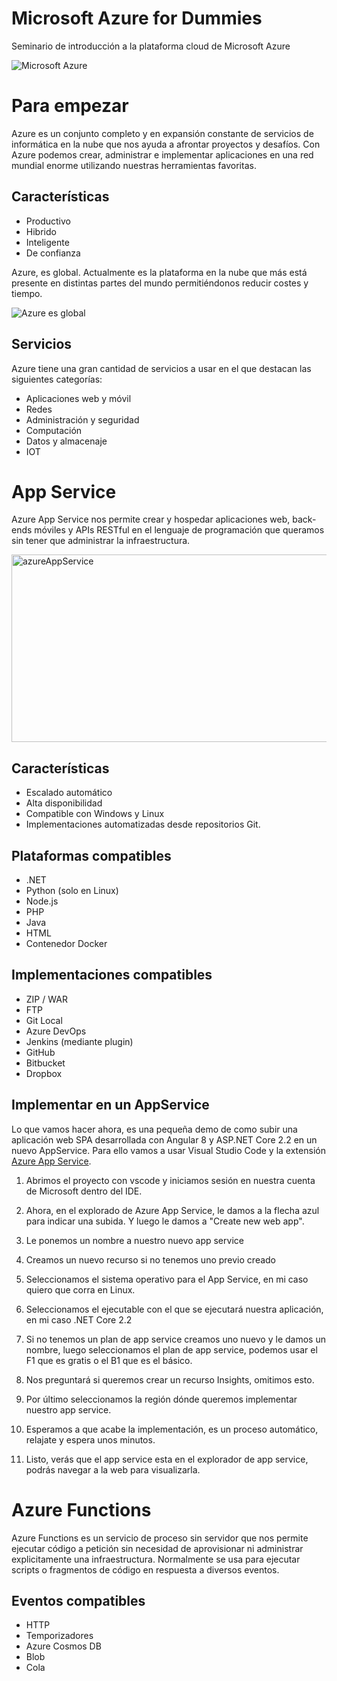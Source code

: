 # Microsoft Azure for Dummies
Seminario de introducción a la plataforma cloud de Microsoft Azure

![Microsoft Azure](https://ktconnections.com/images/easyblog_articles/658/microsoft-azure-500x500.png)

# Para empezar
Azure es un conjunto completo y en expansión constante de servicios de informática en la nube que nos ayuda a afrontar proyectos y desafíos. Con Azure podemos crear, administrar e implementar aplicaciones en una red mundial enorme utilizando nuestras herramientas favoritas.

## Características
- Productivo
- Hibrido
- Inteligente
- De confianza

Azure, es global. Actualmente es la plataforma en la nube que más está presente en distintas partes del mundo permitiéndonos reducir costes y tiempo.

![Azure es global](https://www.thomasmaurer.ch/wp-content/uploads/2019/08/Microsoft-Azure-Regions-Map-with-Swiss-Azure-Regions-Switzerland.jpg)

## Servicios
Azure tiene una gran cantidad de servicios a usar en el que destacan las siguientes categorías:

- Aplicaciones web y móvil
- Redes
- Administración y seguridad
- Computación
- Datos y almacenaje
- IOT


# App Service
Azure App Service nos permite crear y hospedar aplicaciones web, back-ends móviles y APIs RESTful en el lenguaje de programación que queramos sin tener que administrar la infraestructura.

<img src="https://slideplayer.com/slide/12341982/73/images/2/Azure+App+Service+Family.jpg" alt="azureAppService" width="530" height="300"></img>

## Características
- Escalado automático
- Alta disponibilidad
- Compatible con Windows y Linux
- Implementaciones automatizadas desde repositorios Git.

## Plataformas compatibles
- .NET
- Python (solo en Linux)
- Node.js
- PHP
- Java
- HTML
- Contenedor Docker

## Implementaciones compatibles
- ZIP / WAR
- FTP
- Git Local
- Azure DevOps
- Jenkins (mediante plugin)
- GitHub
- Bitbucket
- Dropbox

## Implementar en un AppService
Lo que vamos hacer ahora, es una pequeña demo de como subir una aplicación web SPA desarrollada con Angular 8 y ASP.NET Core 2.2 en un nuevo AppService. Para ello vamos a usar Visual Studio Code y la extensión [Azure App Service](vscode:extension/ms-azuretools.vscode-azureappservice).

1. Abrimos el proyecto con vscode y iniciamos sesión en nuestra cuenta de Microsoft dentro del IDE.

<!-- ![Inicio de sesión](https://i.ibb.co/h9zLx0g/1.png)
![Reedirección al navegador](https://i.ibb.co/J5P6QdM/2.png) -->

2. Ahora, en el explorado de Azure App Service, le damos a la flecha azul para indicar una subida. Y luego le damos a "Create new web app".

<!-- ![Upload](https://i.ibb.co/1Xk5dwC/4.png)
![Crear nuevo app service](https://i.ibb.co/rQwmk1b/3-5.png) -->

3. Le ponemos un nombre a nuestro nuevo app service

<!-- ![App service name](https://i.ibb.co/z7cSKYR/5.png) -->

4. Creamos un nuevo recurso si no tenemos uno previo creado

<!-- ![Group resource](https://i.ibb.co/c6trq4X/6.png) -->

5. Seleccionamos el sistema operativo para el App Service, en mi caso quiero que corra en Linux.

<!-- ![Seleccion sistema operativo](https://i.ibb.co/w0YLhPY/7.png) -->

6. Seleccionamos el ejecutable con el que se ejecutará nuestra aplicación, en mi caso .NET Core 2.2

<!-- ![Escoger runtime](https://i.ibb.co/cvJJRSf/8.png) -->

7. Si no tenemos un plan de app service creamos uno nuevo y le damos un nombre, luego seleccionamos el plan de app service, podemos usar el F1 que es gratis o el B1 que es el básico.

<!-- ![Crear plan servicio](https://i.ibb.co/nP9DFg5/9.png)
![Plan básico](https://i.ibb.co/D7tw7pm/10.png) -->

8. Nos preguntará si queremos crear un recurso Insights, omitimos esto.

<!-- ![Ignorar insights](https://i.ibb.co/w0pTDm1/11.png) -->

9. Por último seleccionamos la región dónde queremos implementar nuestro app service.

<!-- ![Seleccionar región de despliegue](https://i.ibb.co/vc9DZWq/12.png) -->

10. Esperamos a que acabe la implementación, es un proceso automático, relajate y espera unos minutos.

11. Listo, verás que el app service esta en el explorador de app service, podrás navegar a la web para visualizarla.

# Azure Functions
Azure Functions es un servicio de proceso sin servidor que nos permite ejecutar código a petición sin necesidad de aprovisionar ni administrar explicitamente una infraestructura. Normalmente se usa para ejecutar scripts o fragmentos de código en respuesta a diversos eventos.

## Eventos compatibles
- HTTP
- Temporizadores
- Azure Cosmos DB
- Blob
- Cola

